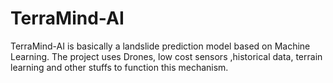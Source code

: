 # TerraMind-AI
TerraMind-AI is basically a landslide prediction model based on Machine Learning. The project uses Drones, low cost sensors ,historical data, terrain learning and other stuffs to function this mechanism.
